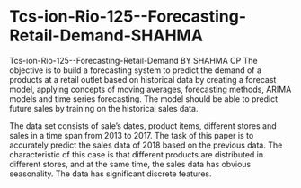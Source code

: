 # Tcs-ion-Rio-125--Forecasting-Retail-Demand-SHAHMA
Tcs-ion-Rio-125--Forecasting-Retail-Demand BY SHAHMA CP
The objective is to build a forecasting system to predict the demand of a products at a retail outlet 
based on historical data by creating a forecast model, applying concepts of moving averages, forecasting 
methods, ARIMA models and time series forecasting. The model should be able to predict future sales 
by training on the historical sales data. 

The data set consists of sale’s dates, product items, different stores and sales in a  time span from 2013 to 2017. The task of this paper is to accurately predict the sales data of 2018 based on the previous data. The characteristic of this case is that different products are distributed in different stores, and at the same time, the sales data has obvious seasonality. The data has significant discrete features. 
